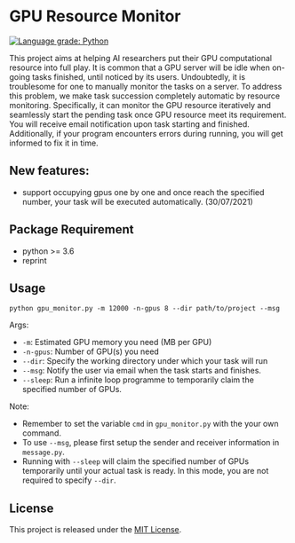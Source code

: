 # GPU Resource Monitor

[![Language grade: Python](https://img.shields.io/lgtm/grade/python/g/Ze-Yang/GPU-Monitor.svg?logo=lgtm&logoWidth=18)](https://lgtm.com/projects/g/Ze-Yang/GPU-Monitor/context:python)

This project aims at helping AI researchers put their GPU computational resource into full play.
It is common that a GPU server will be idle when on-going tasks finished, until noticed by its users.
Undoubtedly, it is troublesome for one to manually monitor the tasks on a server. To address this problem, 
we make task succession completely automatic by resource monitoring. Specifically, it can 
monitor the GPU resource iteratively and seamlessly start the pending task once GPU resource meet its 
requirement. You will receive email notification upon task starting and finished. Additionally, if
your program encounters errors during running, you will get informed to fix it in time.

## New features:
- support occupying gpus one by one and once reach the specified number, your task will be executed automatically. 
(30/07/2021)

## Package Requirement
- python >= 3.6
- reprint

## Usage
`python gpu_monitor.py -m 12000 -n-gpus 8 --dir path/to/project --msg`

Args:
- `-m`: Estimated GPU memory you need (MB per GPU)
- `-n-gpus`: Number of GPU(s) you need
- `--dir`: Specify the working directory under which your task will run
- `--msg`: Notify the user via email when the task starts and finishes.
- `--sleep`: Run a infinite loop programme to temporarily claim the specified number of GPUs.

Note: 
- Remember to set the variable `cmd` in `gpu_monitor.py` with the your own command.
- To use `--msg`, please first setup the sender and receiver information in `message.py`.
- Running with `--sleep` will claim the specified number of GPUs temporarily until your actual task is ready.
In this mode, you are not required to specify `--dir`.

## License
This project is released under the [MIT License](LICENSE).